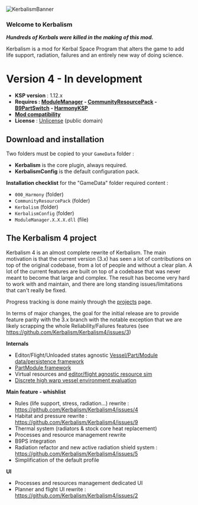 ![KerbalismBanner]

### Welcome to Kerbalism

***Hundreds of Kerbals were killed in the making of this mod.***

Kerbalism is a mod for Kerbal Space Program that alters the game to add life support, radiation, failures and an entirely new way of doing science.

# Version 4 - In development

- **KSP version** : 1.12.x  
- **Requires : [ModuleManager] - [CommunityResourcePack] - [B9PartSwitch] - [HarmonyKSP]**
- **[Mod compatibility]**
- **License** : [Unlicense] (public domain)  

## Download and installation

Two folders must be copied to your `GameData` folder :
- **Kerbalism** is the core plugin, always required.
- **KerbalismConfig** is the default configuration pack.

**Installation checklist** for the "GameData" folder required content : 

- `000_Harmony` (folder)
- `CommunityResourcePack` (folder)
- `Kerbalism` (folder)
- `KerbalismConfig` (folder)
- `ModuleManager.X.X.X.dll` (file)

## The Kerbalism 4 project

Kerbalism 4 is an almost complete rewrite of Kerbalism. The main motivation is that the current version (3.x) has seen a lot of contributions on top of the original codebase, from a lot of people and without a clear plan. A lot of the current features are built on top of a codebase that was never meant to become that large and complex. The result has become very hard to work with and maintain, and there are long standing issues/limitations that can't really be fixed.

Progress tracking is done mainly through the [projects](https://github.com/Kerbalism/Kerbalism4/projects) page.

In terms of major changes, the goal for the initial release are to provide feature parity with the 3.x branch with the notable exception that we are likely scrapping the whole Reliability/Failures features (see https://github.com/Kerbalism/Kerbalism4/issues/3)

**Internals**
- Editor/Flight/Unloaded states agnostic [Vessel/Part/Module data/persistence framework](https://github.com/Kerbalism/Kerbalism4/tree/master/src/Kerbalism/Database)
- [PartModule framework](https://github.com/Kerbalism/Kerbalism4/tree/master/src/Kerbalism/Modules/Base)
- Virtual resources and [editor/flight agnostic resource sim](https://github.com/Kerbalism/Kerbalism4/tree/master/src/Kerbalism/ResourceSim)
- [Discrete high warp vessel environment evaluation](https://github.com/Kerbalism/Kerbalism4/tree/master/src/Kerbalism/Sim)

**Main feature - whishlist**
- Rules (life support, stress, radiation...) rewrite : https://github.com/Kerbalism/Kerbalism4/issues/4
- Habitat and pressure rewrite : https://github.com/Kerbalism/Kerbalism4/issues/9
- Thermal system (radiators & stock core heat replacement)
- Processes and resource management rewrite
- B9PS integration
- Radiation refactor and new active radiation shield system : https://github.com/Kerbalism/Kerbalism4/issues/5
- Simplification of the default profile

**UI**
- Processes and resources management dedicated UI
- Planner and flight UI rewrite : https://github.com/Kerbalism/Kerbalism4/issues/2


[Github releases]: https://github.com/Kerbalism/Kerbalism4/releases
[Github wiki]: https://github.com/Kerbalism/Kerbalism4/wiki
[GitHub issues]: https://github.com/Kerbalism/Kerbalism4/issues
[Dev Builds]: https://github.com/Kerbalism/DevBuilds/releases
[Mod Compatibility]: https://github.com/Kerbalism/Kerbalism4/projects/2
[Changelog]: https://github.com/Kerbalism/Kerbalism4/blob/master/CHANGELOG.md
[Contributing]: https://github.com/Kerbalism/Kerbalism4/blob/master/CONTRIBUTING.md
[BuildSystem]: https://github.com/Kerbalism/Kerbalism4/blob/master/BuildSystem/README.MD
[KSP forums thread]: https://forum.kerbalspaceprogram.com/index.php?/topic/201171-kerbalism
[Discord]: https://discord.gg/3JAE2JE

[KSPBugReport]: https://github.com/KSPModdingLibs/KSPBugReport
[ModuleManager]: https://ksp.sarbian.com/jenkins/job/ModuleManager/lastStableBuild/
[CommunityResourcePack]: https://github.com/BobPalmer/CommunityResourcePack/releases
[HarmonyKSP]: https://github.com/KSPModdingLibs/HarmonyKSP/releases
[B9PartSwitch]: https://github.com/blowfishpro/B9PartSwitch/releases
[MiniAVC]: https://ksp.cybutek.net/miniavc/Documents/README.htm
[KSP-AVC Plugin]: https://forum.kerbalspaceprogram.com/index.php?/topic/72169-13-12-ksp-avc-add-on-version-checker-plugin-1162-miniavc-ksp-avc-online-2016-10-13/
[CKAN]: https://forum.kerbalspaceprogram.com/index.php?/topic/197082-ckan
[Unlicense]: https://github.com/Kerbalism/Kerbalism/blob/master/LICENSE

[KerbalismBanner]: https://github.com/Kerbalism/Kerbalism4/raw/master/misc/img/banner.png

[FAQ]: https://github.com/Kerbalism/Kerbalism4/wiki/FAQ
